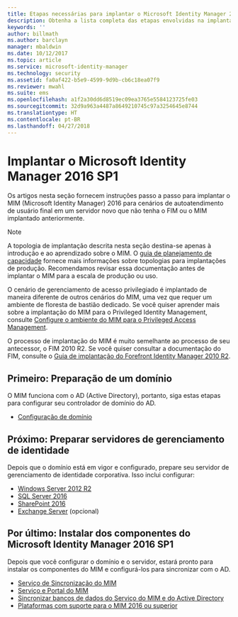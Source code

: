 ```yaml
---
title: Etapas necessárias para implantar o Microsoft Identity Manager 2016 | Microsoft Docs
description: Obtenha a lista completa das etapas envolvidas na implantação do Microsoft Identity Manager 2016, da preparação do ambiente à configuração dos portais.
keywords: ''
author: billmath
ms.author: barclayn
manager: mbaldwin
ms.date: 10/12/2017
ms.topic: article
ms.service: microsoft-identity-manager
ms.technology: security
ms.assetid: fa0af422-b5e9-4599-9d9b-cb6c18ea07f9
ms.reviewer: mwahl
ms.suite: ems
ms.openlocfilehash: a1f2a30dd6d8519ec09ea3765e5584123725fe03
ms.sourcegitcommit: 32d9a963a4487a8649210745c97a3254645e8744
ms.translationtype: HT
ms.contentlocale: pt-BR
ms.lasthandoff: 04/27/2018
---
```

# <a name="deploy-microsoft-identity-manager-2016-sp1"></a>Implantar o Microsoft Identity Manager 2016 SP1
Os artigos nesta seção fornecem instruções passo a passo para implantar o MIM (Microsoft Identity Manager) 2016 para cenários de autoatendimento de usuário final em um servidor novo que não tenha o FIM ou o MIM implantado anteriormente.

> [!NOTE]
> A topologia de implantação descrita nesta seção destina-se apenas à introdução e ao aprendizado sobre o MIM.  O [guia de planejamento de capacidade](capacity-planning-guide.md) fornece mais informações sobre topologias para implantações de produção.  Recomendamos revisar essa documentação antes de implantar o MIM para a escala de produção ou uso.

O cenário de gerenciamento de acesso privilegiado é implantado de maneira diferente de outros cenários do MIM, uma vez que requer um ambiente de floresta de bastião dedicado.  Se você quiser aprender mais sobre a implantação do MIM para o Privileged Identity Management, consulte [Configure o ambiente do MIM para o Privileged Access Management](./pam/configuring-mim-environment-for-pam.md).

O processo de implantação do MIM é muito semelhante ao processo de seu antecessor, o FIM 2010 R2. Se você quiser consultar a documentação do FIM, consulte o [Guia de implantação do Forefront Identity Manager 2010 R2](https://technet.microsoft.com/library/jj134310).

## <a name="first-prepare-a-domain"></a>Primeiro: Preparação de um domínio
O MIM funciona com o AD (Active Directory), portanto, siga estas etapas para configurar seu controlador de domínio do AD.
- [Configuração de domínio](preparing-domain.md)

## <a name="next-prepare-an-identity-management-servers"></a>Próximo: Preparar servidores de gerenciamento de identidade
Depois que o domínio está em vigor e configurado, prepare seu servidor de gerenciamento de identidade corporativa. Isso inclui configurar:
- [Windows Server 2012 R2](prepare-server-ws2016.md)
- [SQL Server 2016](prepare-server-sql2016.md)
- [SharePoint 2016](prepare-server-sharepoint.md)
- [Exchange Server](prepare-server-exchange.md) (opcional)

## <a name="finally-install-microsoft-identity-manager-2016-sp1-components"></a>Por último: Instalar dos componentes do Microsoft Identity Manager 2016 SP1
Depois que você configurar o domínio e o servidor, estará pronto para instalar os componentes do MIM e configurá-los para sincronizar com o AD.
- [Serviço de Sincronização do MIM](install-mim-sync.md)
- [Serviço e Portal do MIM](install-mim-service-portal.md)
- [Sincronizar bancos de dados do Serviço do MIM e do Active Directory](install-mim-sync-ad-service.md)
- [Plataformas com suporte para o MIM 2016 ou superior](microsoft-identity-manager-2016-supported-platforms.md)
